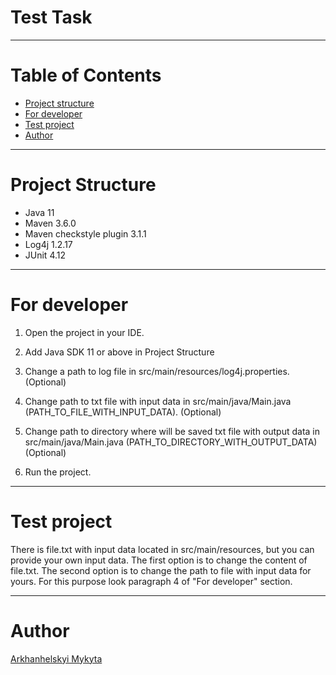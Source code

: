 # Test Task
<hr>

# Table of Contents
* [Project structure](#structure)
* [For developer](#for-developer)
* [Test project](#test-project)
* [Author](#author)
<hr>

# <a name="structure"></a>Project Structure
* Java 11
* Maven 3.6.0
* Maven checkstyle plugin 3.1.1
* Log4j 1.2.17
* JUnit 4.12
<hr>

# <a name="for-developer"></a>For developer

1. Open the project in your IDE.

2. Add Java SDK 11 or above in Project Structure

3. Change a path to log file in src/main/resources/log4j.properties. (Optional)

4. Change path to txt file with input data in src/main/java/Main.java (PATH_TO_FILE_WITH_INPUT_DATA). (Optional)

5. Change path to directory where will be saved txt file with output data in src/main/java/Main.java (PATH_TO_DIRECTORY_WITH_OUTPUT_DATA) (Optional)

6. Run the project.
<hr>

# <a name="test-project"></a>Test project
There is file.txt with input data located in src/main/resources, but you can provide your own input data. The first option is to change the content of file.txt. The second option is to change the path to file with input data for yours. For this purpose look paragraph 4 of "For developer" section.
<hr>

# <a name="author"></a>Author

[Arkhanhelskyi Mykyta](https://github.com/Nick97-git)

